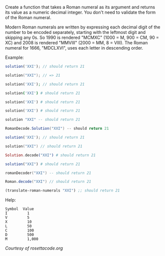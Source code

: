 Create a function that takes a Roman numeral as its argument and returns its value as a numeric decimal integer. You don't need to validate the form of the Roman numeral.

Modern Roman numerals are written by expressing each decimal digit of the number to be encoded separately, starting with the leftmost digit and skipping any 0s. So 1990 is rendered "MCMXC" (1000 = M, 900 = CM, 90 = XC) and 2008 is rendered "MMVIII" (2000 = MM, 8 = VIII). The Roman numeral for 1666, "MDCLXVI", uses each letter in descending order.

Example:

```javascript
solution('XXI'); // should return 21
```
```cpp
solution("XXI"); // => 21
```
```php
solution('XXI'); // should return 21
```
```coffeescript
solution('XXI') # should return 21
```

```ruby
solution('XXI') # should return 21
```

```python
solution('XXI') # should return 21
```

```haskell
solution "XXI" -- should return 21
```
```csharp
RomanDecode.Solution("XXI") -- should return 21
```
```typescript
solution('XXI'); // should return 21
```
```swift
solution("XXI") // should return 21
```
```Elixir
Solution.decode("XXI") # should return 21
```
```r
solution("XXI") # should return 21
```
```lua
romanDecoder("XXI") -- should return 21
```
```scala
Roman.decode("XXI") // should return 21
```
```clojure
(translate-roman-numerals "XXI") ;; should return 21
```

Help:
```
Symbol	Value
I	      1
V	      5
X	      10
L	      50
C	      100
D	      500
M	      1,000
```

*Courtesy of rosettacode.org*

